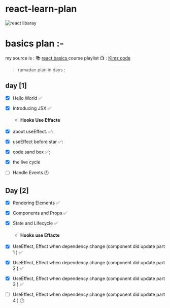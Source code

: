 # react-learn-plan
![react libaray](https://camo.githubusercontent.com/4e4a3b5c3e9c00501ec866e2f2466c5a6032f838aca5f2cf3b14450e39e8a2f0/68747470733a2f2f696d672e736869656c64732e696f2f62616467652f72656163742532302d2532333230323332612e7376673f267374796c653d666f722d7468652d6261646765266c6f676f3d7265616374266c6f676f436f6c6f723d253233363144414642)
# basics plan  :-

my source is : :books: [ react basics ]( https://reactjs.org/docs/getting-started.html )
course playlist :tv: : [Kimz code ](https://www.youtube.com/playlist?list=PLejc1JbD4ZFQa9YDF5pzB4JFbJovh3TN9)


> ramadan plan in days :


## day [1]

* [x]  Hello World :white_check_mark:
* [x]  Introducing JSX :white_check_mark:

    * ####  Hooks Use Effacte
* [x]  about useEffect. ✅:
* [x]  useEffect before star ✅:
* [x]  code sand box  ✅:
* [x]  the live cycle 
* [ ]  Handle Events :clock8:


## Day [2]

* [x]  Rendering Elements ✅
* [x]  Components and Props ✅
* [x]  State and Lifecycle ✅

    * #### Hooks use Effacte

* [x] UseEffect, Effect when dependency change (component did update part 1 ) ✅
* [x] UseEffect, Effect when dependency change (component did update part 2 ) ✅
* [x] UseEffect, Effect when dependency change (component did update part 3 ) ✅
* [ ] UseEffect, Effect when dependency change (component did update part 4 ) :clock1:

<!-- * [ ]  Handling Events :clock1:
* [ ]  Conditional Rendering :clock1:
* [ ]  Lists and Keys :clock1:
* [ ]  Forms :clock1:
* [ ] Lifting State Up :clock1:
* [ ] Composition vs Inheritance :clock1:
* [ ] Thinking In React :clock1: -->

